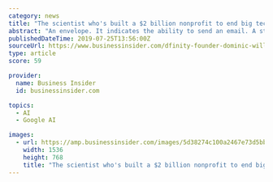 ```yaml
---
category: news
title: "The scientist who's built a $2 billion nonprofit to end big tech's monopoly says DeepMind’s sale to Google was 'an outrage’"
abstract: "An envelope. It indicates the ability to send an email. A stylized bird with an open mouth, tweeting. The letter F. A stylized letter F. The word \"in\". An image of a chain link. It symobilizes a website link url. Three evenly spaced dots forming an ..."
publishedDateTime: 2019-07-25T13:56:00Z
sourceUrl: https://www.businessinsider.com/dfinity-founder-dominic-williams-criticizes-deepmind-sale-to-google-2019-7
type: article
score: 59

provider:
  name: Business Insider
  id: businessinsider.com

topics:
  - AI
  - Google AI

images:
  - url: https://amp.businessinsider.com/images/5d38274c100a2467e73d5bb7-1536-768.jpg
    width: 1536
    height: 768
    title: "The scientist who's built a $2 billion nonprofit to end big tech's monopoly says DeepMind’s sale to Google was 'an outrage’"
---
```

